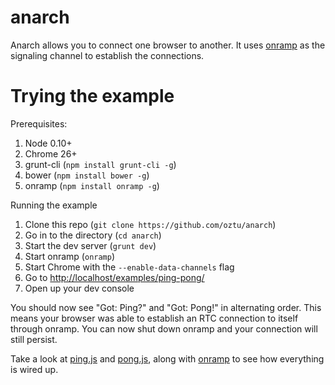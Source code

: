 # anarch

Anarch allows you to connect one browser to another. It uses [onramp](https://github.com/oztu/onramp) as the signaling
channel to establish the connections.

# Trying the example

Prerequisites:

1. Node 0.10+
2. Chrome 26+
3. grunt-cli (`npm install grunt-cli -g`)
4. bower (`npm install bower -g`)
5. onramp (`npm install onramp -g`)

Running the example

1. Clone this repo (`git clone https://github.com/oztu/anarch`)
2. Go in to the directory (`cd anarch`)
3. Start the dev server (`grunt dev`)
4. Start onramp (`onramp`)
5. Start Chrome with the `--enable-data-channels` flag
6. Go to [http://localhost/examples/ping-pong/](http://localhost/examples/ping-pong/)
7. Open up your dev console

You should now see "Got: Ping?" and "Got: Pong!" in alternating order. This means your browser was able to establish an
RTC connection to itself through onramp. You can now shut down onramp and your connection will still persist.

Take a look at [ping.js](https://raw.github.com/oztu/anarch/master/examples/ping-pong/ping.js) 
and [pong.js](https://raw.github.com/oztu/anarch/master/examples/ping-pong/pong.js), along with 
[onramp](https://raw.github.com/oztu/onramp/master/bin/onramp) to see how everything is wired up.

